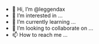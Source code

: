 - 👋 Hi, I’m @leggendax
- 👀 I’m interested in ...
- 🌱 I’m currently learning ...
- 💞️ I’m looking to collaborate on ...
- 📫 How to reach me ...

<!---
leggendax/leggendax is a ✨ special ✨ repository because its `README.md` (this file) appears on your GitHub profile.
You can click the Preview link to take a look at your changes.
--->

